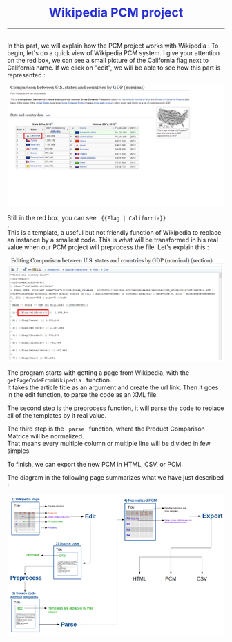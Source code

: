 <h1 style="text-align:center; color:#2E36D4"> Wikipedia PCM project </h1>
<hr />
<br />
In this part, we will explain how the PCM project works with Wikipedia :  
To begin, let's do a quick view of Wikipedia PCM system.  
I give your attention on the red box, we can see a small picture of the California flag next to California name. If we click on "edit", we will be able to see how this part is represented :
<br />

![imgWiki](images/PCMWiki.png "Image du PCM Wiki")


Still in the red box, you can see <code> {{Flag | California}} </code>.  
This is a template, a useful but not friendly function of Wikipedia to replace an instance by a smallest code. This is what will be transformed in his real value when our PCM project will preprocess the file. Let's explain this :
<br />

![imgWikiEdit](images/PCMWikiEdit.png "Image du PCM edit")

The program starts with getting a page from Wikipedia, with the <code> getPageCodeFromWikipedia </code> function.  
It takes the article title as an argument and create the url link. Then it goes in the edit function, to parse the code as an XML file.
<br />

The second step is the preprocess function, it will parse the code to replace all of the templates by it real value.
<br />

The third step is the <code> parse </code> function, where the Product Comparison Matrice will be normalized.  
That means every multiple column or multiple line will be divided in few simples.
<br />

To finish, we can export the new PCM in HTML, CSV, or PCM.
<br />

The diagram in the following page summarizes what we have just described :
<br />

![imgWikiGraphique](images/PCMgraphique.png "Image du diagramme")